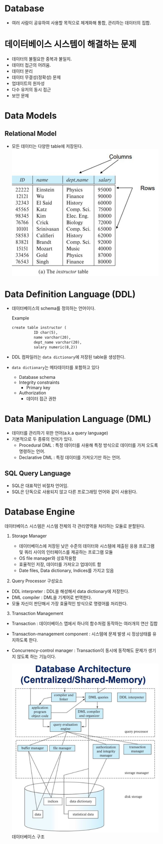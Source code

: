 # Database

- 여러 사람이 공유하여 사용할 목적으로 체계화해 통합, 관리하는 데이터의 집합.

# 데이터베이스 시스템이 해결하는 문제

- 데이터의 불필요한 중복과 불일치.
- 데이터 접근의 어려움.
- 데이터 분리
- 데이터 무결성(정확성) 문제
- 업데이트의 원자성
- 다수 유저의 동시 접근
- 보안 문제

# Data Models

## Relational Model

- 모든 데이터는 다양한 table에 저장된다.
  ![](./img/relation.JPG)

# Data Definition Language (DDL)

- 데이터베이스의 schema를 정의하는 언어이다.

  Example

  ```
  create table instructor (
            ID char(5),
            name varchar(20),
            dept_name varchar(20),
            salary numeric(8,2))
  ```

- DDL 컴파일러는 `data dictionary`에 저장된 table을 생성한다.
- `data dictionary`는 메타데이터를 포함하고 있다
  - Database schema
  - Integrity constraints
    - Primary key
  - Authorization
    - 데이터 접근 권한

# Data Manipulation Language (DML)

- 데이터를 관리하기 위한 언어(a.k.a query language)
- 기본적으로 두 종류의 언어가 있다.
  - Procedural DML : 특정 데이터를 사용해 특정 방식으로 데이터를 가져 오도록 명령하는 언어.
  - Declarative DML : 특정 데이터를 가져오기만 하는 언어.

## SQL Query Language

- SQL은 대표적인 비절차 언어임.
- SQL은 단독으로 사용되지 않고 다른 프로그래밍 언어와 같이 사용된다.

# Database Engine

데이터베이스 시스템은 시스템 전체의 각 관리영역을 처리하는 모듈로 분할된다.

1.  Storage Manager

    - 데이터베이스에 저장된 낮은 수준의 데이터와 시스템에 제출된 응용 프로그램 및 쿼리 사이의 인터페이스를 제공하는 프로그램 모듈
    - OS file manager와 상호작용함
    - 효율적인 저장, 데이터를 가져오고 업데이트 함
    - Date files, Data dictionary, Indices를 가지고 있음

2.  Query Processor 구성요소

- DDL interpreter : DDL을 해성해서 data dictionary에 저장한다.
- DML compiler : DML을 기계어로 번역한다.
- 모듈 자신이 판단해서 가장 효율적인 방식으로 명령어를 처리한다.

3. Transaction Management

- Transaction : 데이터베이스 앱에서 하나의 함수처럼 동작하는 여러개의 연산 집합
- Transaction-management component : 시스템에 문제 발생 시 정상상태를 유지하도록 한다.
- Concurrency-control manager : Transaction이 동시에 동작해도 문제가 생기지 않도록 하는 기능이다.

  ![](./img/DBA.JPG)
  데이터베이스 구조
